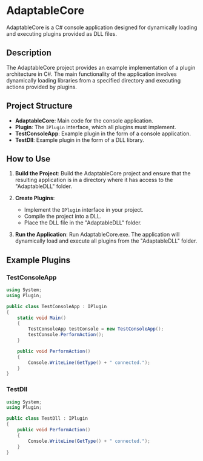 # AdaptableCore

AdaptableCore is a C# console application designed for dynamically loading and executing plugins provided as DLL files.

## Description

The AdaptableCore project provides an example implementation of a plugin architecture in C#. The main functionality of the application involves dynamically loading libraries from a specified directory and executing actions provided by plugins.

## Project Structure

- **AdaptableCore**: Main code for the console application.
- **Plugin**: The `IPlugin` interface, which all plugins must implement.
- **TestConsoleApp**: Example plugin in the form of a console application.
- **TestDll**: Example plugin in the form of a DLL library.

## How to Use

1. **Build the Project**: Build the AdaptableCore project and ensure that the resulting application is in a directory where it has access to the "AdaptableDLL" folder.

2. **Create Plugins**:
   - Implement the `IPlugin` interface in your project.
   - Compile the project into a DLL.
   - Place the DLL file in the "AdaptableDLL" folder.

3. **Run the Application**: Run AdaptableCore.exe. The application will dynamically load and execute all plugins from the "AdaptableDLL" folder.

## Example Plugins

### TestConsoleApp

```csharp
using System;
using Plugin;

public class TestConsoleApp : IPlugin
{
    static void Main()
    {
        TestConsoleApp testConsole = new TestConsoleApp();
        testConsole.PerformAction();
    }

    public void PerformAction()
    {
        Console.WriteLine(GetType() + " connected.");
    }
}
```

### TestDll
```csharp
using System;
using Plugin;

public class TestDll : IPlugin
{
    public void PerformAction()
    {
        Console.WriteLine(GetType() + " connected.");
    }
}
```